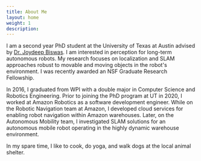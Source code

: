 ```yaml
---
title: About Me
layout: home
weight: 1
description: 
---
```

[//]: # (Add link to Joydeep's website)

I am a second year PhD student at the University of Texas at Austin advised by [Dr. Joydeep Biswas](https://www.joydeepb.com). I am interested in
 perception for long-term autonomous robots. My research focuses on localization and SLAM approaches robust to movable and moving
  objects in the robot's environment. I was recently awarded an NSF Graduate Research Fellowship. 
  
[//]: # (Add more about research)
  
   
In 2016, I graduated from WPI with a double major in Computer Science and Robotics Engineering. Prior to joining the
PhD program at UT in 2020, I worked at Amazon Robotics as a software development engineer. While on the Robotic 
Navigation team at Amazon, I developed cloud services for enabling robot navigation within Amazon warehouses. Later, 
on the Autonomous Mobility team, I investigated SLAM solutions for an autonomous mobile robot operating in the highly
dynamic warehouse environment.   

In my spare time, I like to cook, do yoga, and walk dogs at the local animal shelter.    

  


